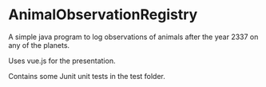 # AnimalObservationRegistry
A simple java program to log observations of animals after the year 2337 on any of the planets.

Uses vue.js for the presentation.

Contains some Junit unit tests in the test folder.
